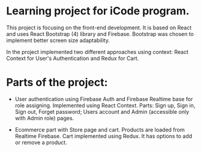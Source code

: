 # Learning project for iCode program.

This project is focusing on the front-end development.
It is based on React and uses React Bootstrap (4) library and Firebase.
Bootstrap was chosen to implement better screen size adaptability.

In the project implemented two different approaches using context:
React Context for User's Authentication and Redux for Cart.

# Parts of the project:

- User authentication using Firebase Auth and Firebase Realtime base for role assigning.
Implemented using React Context. Parts: Sign up, Sign in, Sign out, Forget password;
Users account and Admin (accessible only with Admin role) pages.

- Ecommerce part with Store page and cart. Products are loaded from Realtime Firebase.
Cart implemented using Redux. It has options to add or remove a product.
